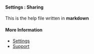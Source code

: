 #### Settings : Sharing

This is the help file written in **markdown**

#### More Information

- [Settings](/settings)
- [Support](/support)
